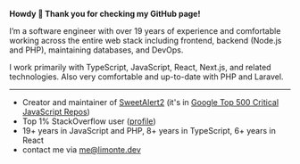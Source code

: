 **Howdy 👋 Thank you for checking my GitHub page!**

I’m a software engineer with over 19 years of experience and comfortable working across the entire web stack including frontend, backend (Node.js and PHP), maintaining databases, and DevOps.

I work primarily with TypeScript, JavaScript, React, Next.js, and related technologies. Also very comfortable and up-to-date with PHP and Laravel.

---

 - Creator and maintainer of [SweetAlert2](https://github.com/sweetalert2/sweetalert2) (it's in [Google Top 500 Critical JavaScript Repos](https://github.com/ossf/criticality_score))
 - Top 1% StackOverflow user ([profile](https://stackoverflow.com/users/1331425/limon-monte?tab=profile))
 - 19+ years in JavaScript and PHP, 8+ years in TypeScript, 6+ years in React
 - contact me via me@limonte.dev

